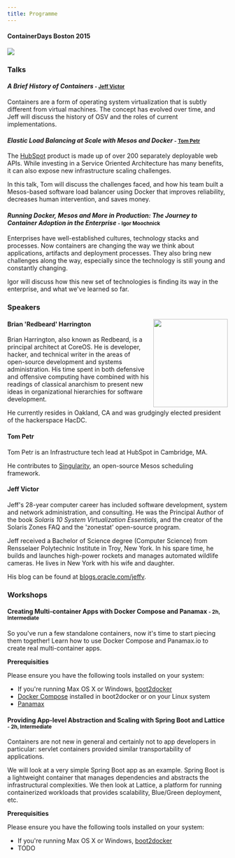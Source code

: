```yaml
---
title: Programme
---
```


<style>
#footer {
   display: none;
   }
</style>

#### ContainerDays Boston 2015

<img src="http://dynamicinfradays.org/img/logo.png" style="margin-left:auto;margin-right:auto;display:block">

### Talks

#### <a name="briefhist"></a>_A Brief History of Containers_ <span style="font-size: smaller">- [Jeff Victor](#jeffv)</span>

Containers are a form of operating system virtualization that is subtly different from virtual machines. The concept has evolved over time, and Jeff will discuss the history of OSV and the roles of current implementations.

#### <a name="elbatscale"></a>_Elastic Load Balancing at Scale with Mesos and Docker_ <span style="font-size: smaller">- [Tom Petr](#tomp)</span>

The [HubSpot](../#sponsors) product is made up of over 200 separately deployable web APIs. While investing in a Service Oriented Architecture has many benefits, it can also expose new infrastructure scaling challenges.

In this talk, Tom will discuss the challenges faced, and how his team built a Mesos-based software load balancer using Docker that improves reliability, decreases human intervention, and saves money.

#### <a name="journey"></a>_Running Docker, Mesos and More in Production: The Journey to Container Adoption in the Enterprise_ <span style="font-size: smaller">- Igor Moochnick</span>

Enterprises have well-established cultures, technology stacks and processes. Now containers are changing the way we think about applications, artifacts and deployment processes. They also bring new challenges along the way, especially since the technology is still young and constantly changing.

Igor will discuss how this new set of technologies is finding its way in the enterprise, and what we've learned so far.

### Speakers

<img src="http://dynamicinfradays.org/events/2015-boston/brian-harrington.png" width="170" height="201" style="margin-left:10px; float:right;">

#### <a name="brianh"></a>Brian 'Redbeard' Harrington

Brian Harrington, also known as Redbeard, is a principal architect at CoreOS.  He is developer, hacker, and technical writer in the areas of open-source development and systems administration. His time spent in both defensive and offensive computing have combined with his readings of classical anarchism to present new ideas in organizational hierarchies for software development.

He currently resides in Oakland, CA and was grudgingly elected president of the hackerspace HacDC.

#### <a name="tomp"></a>Tom Petr

Tom Petr is an Infrastructure tech lead at HubSpot in Cambridge, MA.

He contributes to [Singularity](https://github.com/HubSpot/Singularity), an open-source Mesos scheduling framework.

#### <a name="jeffv"></a>Jeff Victor

Jeff's 28-year computer career has included software development, system and network administration, and consulting. He was the Principal Author of the book _Solaris 10 System Virtualization Essentials_, and the creator of the Solaris Zones FAQ and the 'zonestat' open-source program.

Jeff received a Bachelor of Science degree (Computer Science) from Rensselaer Polytechnic Institute in Troy, New York. In his spare time, he builds and launches high-power rockets and manages automated wildlife cameras. He lives in New York with his wife and daughter.

His blog can be found at [blogs.oracle.com/jeffv](http://blogs.oracle.com/jeffv).

### Workshops

#### <a name="dcpana"></a>Creating Multi-container Apps with Docker Compose and Panamax <span style="font-size: smaller">- 2h, Intermediate</span>

So you've run a few standalone containers, now it's time to start piecing them together! Learn how to use Docker Compose and Panamax.io to create real multi-container apps.

**Prerequisities**

Please ensure you have the following tools installed on your system:

* If you're running Max OS X or Windows, [boot2docker](http://boot2docker.io/)
* [Docker Compose](https://docs.docker.com/compose/#installation-and-set-up) installed in boot2docker or on your Linux system
* [Panamax](http://panamax.io/get-panamax/)

#### <a name="springlatt"></a>Providing App-level Abstraction and Scaling with Spring Boot and Lattice <span style="font-size: smaller">- 2h, Intermediate</span>

Containers are not new in general and certainly not to app developers in particular: servlet containers provided similar transportability of applications.

We will look at a very simple Spring Boot app as an example. Spring Boot is a lightweight container that manages dependencies and abstracts the infrastructural complexities. We then look at Lattice, a platform for running containerized workloads that provides scalability, Blue/Green deployment, etc.

**Prerequisities**

Please ensure you have the following tools installed on your system:

* If you're running Max OS X or Windows, [boot2docker](http://boot2docker.io/)
* TODO